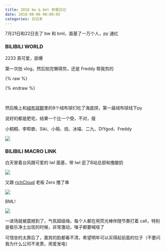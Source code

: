 ```yaml
---
title: 2018 bw & bml 参展日记
date: 2018-08-06 00:00:05
categories: 日记本
---
```

7月21日和22日去了 bw 和 bml，面基了一万个人，py 通红

### BILIBILI WORLD

2233 真可爱，舔爆

第一次拍 vlog，然后拍完懒得剪，还是 Freddy 帮我剪的

{% raw %}
<div id="player-bw"></div>
<script type="text/javascript" src="https://player.dogecloud.com/js/loader"></script>
<script type="text/javascript">
var player = new DogePlayer({
    container: document.getElementById('player-bw'),
    userId: 17,
    vcode: 'e831056159c1f1a4',
    autoPlay: false
});
</script>
{% endraw %}
<!--more-->

&nbsp;

然后晚上和[绒布球群](https://getrbq.com)里的8个绒布球们吃了海底捞，第一届绒布球线下py

说好的都是肥宅，结果一个比一个~~受~~，不对，瘦

小桐桐、李聆歌、Siki、小萌、烷、冰喵、二九、DIYgod、Freddy

![](/images/bw1.jpg)

### BILIBILI MACRO LINK

白天冒着台风跟可爱的 lwl 面基，带 lwl 逛了B站总部和撸酸奶

![](/images/bw2.jpg)

又跟 [richCloud](https://www.rixcloud.com/) 老板 Zero 撸了串

![](/images/bw3.jpg)

BML!

![](/images/bw4.jpg)

一进场就被震撼到了，气氛超级嗨，每个人都在用荧光棒伴随节奏打着 call，特别是极乐净土出现的时候，非常激动，嗓子都要喊哑了

可惜坐的太靠后了，嘉宾的脸都看不清，希望明年可以买得起前面的位子（不要问我为什么公司不发票，用爱发电）